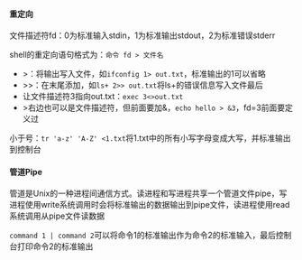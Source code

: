 #### 重定向

文件描述符fd：0为标准输入stdin，1为标准输出stdout，2为标准错误stderr

shell的重定向语句格式为：`命令 fd > 文件名`

- \>：将输出写入文件，如`ifconfig 1> out.txt`，标准输出的1可以省略
- \>>：在末尾添加，如`ls+ 2>> out.txt`将ls+的错误信息写入文件最后
- 让文件描述符3指向out.txt：`exec 3<>out.txt`
- \>右边也可以是文件描述符，但前面要加&，`echo hello > &3`，fd=3前面要定义过

小于号：`tr 'a-z' 'A-Z' <1.txt`将1.txt中的所有小写字母变成大写，并标准输出到控制台

#### 管道Pipe

管道是Unix的一种进程间通信方式。读进程和写进程共享一个管道文件pipe，写进程使用write系统调用时会将标准输出的数据输出到pipe文件，读进程使用read系统调用从pipe文件读数据

`command 1 | command 2`可以将命令1的标准输出作为命令2的标准输入，最后控制台打印命令2的标准输出
